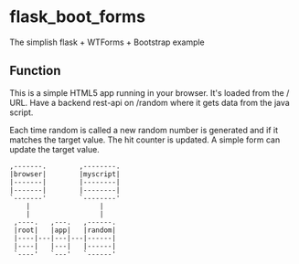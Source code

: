 flask_boot_forms
================

The simplish flask + WTForms + Bootstrap example


Function
--------

This is a simple HTML5 app running in your browser. It's
loaded from the / URL. Have a backend rest-api on /random
where it gets data from the java script.

Each time random is called a new random number is generated
and if it matches the target value. The hit counter is updated.
A simple form can update the target value.


    ,-------.        ,--------.
    |browser|        |myscript|
    |-------|        |--------|
    |-------|        |--------|
    `-------'        `--------'
        |                 |    
        |                 |    
     ,----.   ,---.   ,------. 
     |root|   |app|   |random| 
     |----|---|---|---|------| 
     |----|   |---|   |------| 
     `----'   `---'   `------' 
